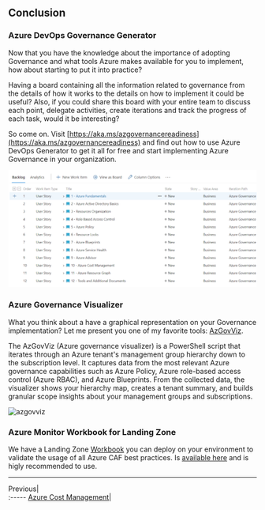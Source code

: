 ## Conclusion

### Azure DevOps Governance Generator

Now that you have the knowledge about the importance of adopting Governance and what tools Azure makes available for you to implement, how about starting to put it into practice?

Having a board containing all the information related to governance from the details of how it works to the details on how to implement it could be useful?  Also, if you could share this board with your entire team to discuss each point, delegate activities, create iterations and track the progress of each task, would it be interesting?

So come on. Visit [https://aka.ms/azgovernancereadiness](https://aka.ms/azgovernancereadiness) and find out how to use Azure DevOps Generator to get it all for free and start implementing Azure Governance in your organization.

![governance-devopsgenerator](../images/governance-devopsgenerator.png)


### Azure Governance Visualizer

What you think about a have a graphical representation on your Governance implementation?  Let me present you one of my favorite tools: [AzGovViz](https://github.com/JulianHayward/Azure-MG-Sub-Governance-Reporting).

The AzGovViz (Azure governance visualizer) is a PowerShell script that iterates through an Azure tenant's management group hierarchy down to the subscription level. It captures data from the most relevant Azure governance capabilities such as Azure Policy, Azure role-based access control (Azure RBAC), and Azure Blueprints. From the collected data, the visualizer shows your hierarchy map, creates a tenant summary, and builds granular scope insights about your management groups and subscriptions.


![azgovviz](https://github.com/JulianHayward/Azure-MG-Sub-Governance-Reporting/blob/master/img/HierarchyMap.png)

### Azure Monitor Workbook for Landing Zone

We have a Landing Zone [Workbook](https://docs.microsoft.com/en-us/azure/azure-monitor/visualize/workbooks-overview) you can deploy on your environment to validate the usage of all Azure CAF best practices. Is [available here](https://github.com/Azure/fta-landingzone/tree/main/LZReview) and is higly recommended to use.



---

Previous|  
:----- 
[Azure Cost Management](/guide/cost-management.md)| 
